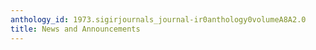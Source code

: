 ```yaml
---
anthology_id: 1973.sigirjournals_journal-ir0anthology0volumeA8A2.0
title: News and Announcements
---
```

